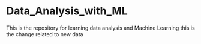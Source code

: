 # Data_Analysis_with_ML
This is the repository for learning data analysis and Machine Learning
this is the change related to new data
